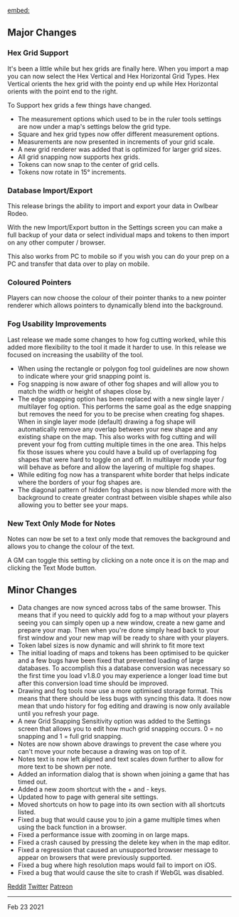 [embed:](https://www.youtube.com/embed/MBy0VLsesL0)

## Major Changes

### Hex Grid Support

It's been a little while but hex grids are finally here.
When you import a map you can now select the Hex Vertical and Hex Horizontal Grid Types. Hex Vertical orients the hex grid with the pointy end up while Hex Horizontal orients with the point end to the right.

To Support hex grids a few things have changed.

- The measurement options which used to be in the ruler tools settings are now under a map's settings below the grid type.
- Square and hex grid types now offer different measurement options.
- Measurements are now presented in increments of your grid scale.
- A new grid renderer was added that is optimized for larger grid sizes.
- All grid snapping now supports hex grids.
- Tokens can now snap to the center of grid cells.
- Tokens now rotate in 15° increments.

### Database Import/Export

This release brings the ability to import and export your data in Owlbear Rodeo.

With the new Import/Export button in the Settings screen you can make a full backup of your data or select individual maps and tokens to then import on any other computer / browser.

This also works from PC to mobile so if you wish you can do your prep on a PC and transfer that data over to play on mobile.

### Coloured Pointers

Players can now choose the colour of their pointer thanks to a new pointer renderer which allows pointers to dynamically blend into the background.

### Fog Usability Improvements

Last release we made some changes to how fog cutting worked, while this added more flexibility to the tool it made it harder to use. In this release we focused on increasing the usability of the tool.

- When using the rectangle or polygon fog tool guidelines are now shown to indicate where your grid snapping point is.
- Fog snapping is now aware of other fog shapes and will allow you to match the width or height of shapes close by.
- The edge snapping option has been replaced with a new single layer / multilayer fog option. This performs the same goal as the edge snapping but removes the need for you to be precise when creating fog shapes. When in single layer mode (default) drawing a fog shape will automatically remove any overlap between your new shape and any existing shape on the map. This also works with fog cutting and will prevent your fog from cutting multiple times in the one area. This helps fix those issues where you could have a build up of overlapping fog shapes that were hard to toggle on and off. In multilayer mode your fog will behave as before and allow the layering of multiple fog shapes.
- While editing fog now has a transparent white border that helps indicate where the borders of your fog shapes are.
- The diagonal pattern of hidden fog shapes is now blended more with the background to create greater contrast between visible shapes while also allowing you to better see your maps.

### New Text Only Mode for Notes

Notes can now be set to a text only mode that removes the background and allows you to change the colour of the text.

A GM can toggle this setting by clicking on a note once it is on the map and clicking the Text Mode button.

## Minor Changes

- Data changes are now synced across tabs of the same browser. This means that if you need to quickly add fog to a map without your players seeing you can simply open up a new window, create a new game and prepare your map. Then when you're done simply head back to your first window and your new map will be ready to share with your players.
- Token label sizes is now dynamic and will shrink to fit more text
- The initial loading of maps and tokens has been optimised to be quicker and a few bugs have been fixed that prevented loading of large databases. To accomplish this a database conversion was necessary so the first time you load v1.8.0 you may experience a longer load time but after this conversion load time should be improved.
- Drawing and fog tools now use a more optimised storage format. This means that there should be less bugs with syncing this data. It does now mean that undo history for fog editing and drawing is now only available until you refresh your page.
- A new Grid Snapping Sensitivity option was added to the Settings screen that allows you to edit how much grid snapping occurs. 0 = no snapping and 1 = full grid snapping.
- Notes are now shown above drawings to prevent the case where you can't move your note because a drawing was on top of it.
- Notes text is now left aligned and text scales down further to allow for more text to be shown per note.
- Added an information dialog that is shown when joining a game that has timed out.
- Added a new zoom shortcut with the + and - keys.
- Updated how to page with general site settings.
- Moved shortcuts on how to page into its own section with all shortcuts listed.
- Fixed a bug that would cause you to join a game multiple times when using the back function in a browser.
- Fixed a performance issue with zooming in on large maps.
- Fixed a crash caused by pressing the delete key when in the map editor.
- Fixed a regression that caused an unsupported browser message to appear on browsers that were previously supported.
- Fixed a bug where high resolution maps would fail to import on iOS.
- Fixed a bug that would cause the site to crash if WebGL was disabled.

[Reddit](https://www.reddit.com/r/OwlbearRodeo/comments/lqd1p4/beta_v180_released_hex_support_importexport_and/)
[Twitter](https://twitter.com/owlbearrodeo/status/1364124692940877827?s=21)
[Patreon](https://www.patreon.com/posts/47899653)

---

Feb 23 2021
